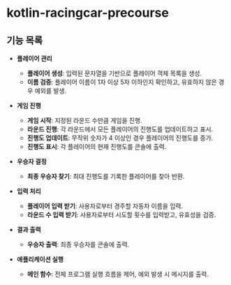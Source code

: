 # kotlin-racingcar-precourse
## 기능 목록

- **플레이어 관리**
    - **플레이어 생성**: 입력된 문자열을 기반으로 플레이어 객체 목록을 생성.
    - **이름 검증**: 플레이어 이름이 1자 이상 5자 이하인지 확인하고, 유효하지 않은 경우 예외를 발생.

- **게임 진행**
    - **게임 시작**: 지정된 라운드 수만큼 게임을 진행.
    - **라운드 진행**: 각 라운드에서 모든 플레이어의 진행도를 업데이트하고 표시.
    - **진행도 업데이트**: 무작위 숫자가 4 이상인 경우 플레이어의 진행도를 증가.
    - **진행도 표시**: 각 플레이어의 현재 진행도를 콘솔에 출력.

- **우승자 결정**
    - **최종 우승자 찾기**: 최대 진행도를 기록한 플레이어를 찾아 반환.

- **입력 처리**
    - **플레이어 입력 받기**: 사용자로부터 경주할 자동차 이름을 입력.
    - **라운드 수 입력 받기**: 사용자로부터 시도할 횟수를 입력받고, 유효성을 검증.

- **결과 출력**
    - **우승자 출력**: 최종 우승자를 콘솔에 출력.

- **애플리케이션 실행**
    - **메인 함수**: 전체 프로그램 실행 흐름을 제어, 예외 발생 시 메시지를 출력.